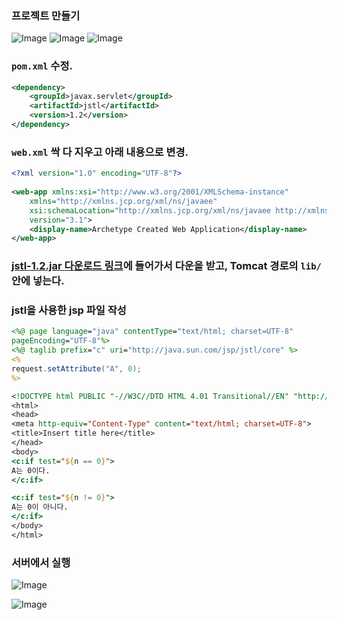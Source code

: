 ### 프로젝트 만들기
![Image](https://i.imgur.com/CnAZb6s.png)
![Image](https://i.imgur.com/zQu0Eur.png)
![Image](https://i.imgur.com/fEHVQST.png)


### `pom.xml` 수정.
```xml
<dependency>
    <groupId>javax.servlet</groupId>
    <artifactId>jstl</artifactId>
    <version>1.2</version>
</dependency>
```


### `web.xml` 싹 다 지우고 아래 내용으로 변경.
```xml
<?xml version="1.0" encoding="UTF-8"?>
 
<web-app xmlns:xsi="http://www.w3.org/2001/XMLSchema-instance"
    xmlns="http://xmlns.jcp.org/xml/ns/javaee"
    xsi:schemaLocation="http://xmlns.jcp.org/xml/ns/javaee http://xmlns.jcp.org/xml/ns/javaee/web-app_3_1.xsd"
    version="3.1">
    <display-name>Archetype Created Web Application</display-name>
</web-app>
```


### [jstl-1.2.jar 다운로드 링크](http://www.java2s.com/Code/Jar/j/Downloadjstl12jar.htm)에 들어가서 다운을 받고, Tomcat 경로의 `lib/` 안에 넣는다.


### jstl을 사용한 jsp 파일 작성
```jsp
<%@ page language="java" contentType="text/html; charset=UTF-8"
pageEncoding="UTF-8"%>
<%@ taglib prefix="c" uri="http://java.sun.com/jsp/jstl/core" %> 
<%
request.setAttribute("A", 0);
%>

<!DOCTYPE html PUBLIC "-//W3C//DTD HTML 4.01 Transitional//EN" "http://www.w3.org/TR/html4/loose.dtd">
<html>
<head>
<meta http-equiv="Content-Type" content="text/html; charset=UTF-8">
<title>Insert title here</title>
</head>
<body>
<c:if test="${n == 0}">
A는 0이다.
</c:if>

<c:if test="${n != 0}">
A는 0이 아니다.
</c:if>
</body>
</html>
```


### 서버에서 실행
![Image](https://i.imgur.com/ia8A8LF.png)

![Image](https://i.imgur.com/gI3HwrM.png)